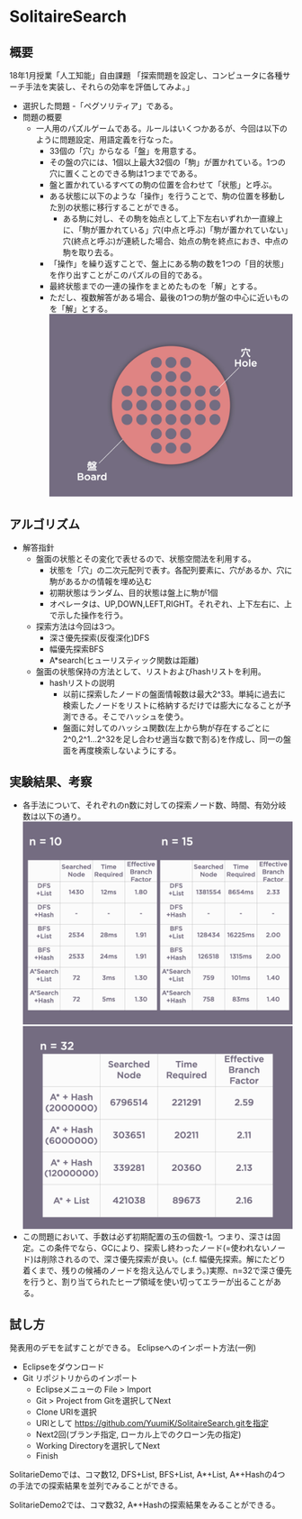 # SolitaireSearch

概要
------------
18年1月授業「人工知能」自由課題
「探索問題を設定し、コンピュータに各種サーチ手法を実装し、それらの効率を評価してみよ。」

- 選択した問題
	-「ペグソリティア」である。
- 問題の概要
	- 一人用のパズルゲームである。ルールはいくつかあるが、今回は以下のように問題設定、用語定義を行なった。
		- 33個の「穴」からなる「盤」を用意する。
		- その盤の穴には、1個以上最大32個の「駒」が置かれている。1つの穴に置くことのできる駒は1つまでである。
		- 盤と置かれているすべての駒の位置を合わせて「状態」と呼ぶ。
		- ある状態に以下のような「操作」を行うことで、駒の位置を移動した別の状態に移行することができる。
			- ある駒に対し、その駒を始点として上下左右いずれか一直線上に、「駒が置かれている」穴(中点と呼ぶ)「駒が置かれていない」穴(終点と呼ぶ)が連続した場合、始点の駒を終点におき、中点の駒を取り去る。
		- 「操作」を繰り返すことで、盤上にある駒の数を1つの「目的状態」を作り出すことがこのパズルの目的である。
		- 最終状態までの一連の操作をまとめたものを「解」とする。
		- ただし、複数解答がある場合、最後の1つの駒が盤の中心に近いものを「解」とする。
	![盤面イメージ](/slides/004.jpeg)

アルゴリズム
------------
- 解答指針
	- 盤面の状態とその変化で表せるので、状態空間法を利用する。
		- 状態を「穴」の二次元配列で表す。各配列要素に、穴があるか、穴に駒があるかの情報を埋め込む
		- 初期状態はランダム、目的状態は盤上に駒が1個
		- オペレータは、UP,DOWN,LEFT,RIGHT。それぞれ、上下左右に、上で示した操作を行う。
	- 探索方法は今回は3つ。
		- 深さ優先探索(反復深化)DFS
		- 幅優先探索BFS
		- A*search(ヒューリスティック関数は距離)
  - 盤面の状態保持の方法として、リストおよびhashリストを利用。
    - hashリストの説明
      - 以前に探索したノードの盤面情報数は最大2^33。単純に過去に検索したノードをリストに格納するだけでは膨大になることが予測できる。そこでハッシュを使う。
      - 盤面に対してのハッシュ関数(左上から駒が存在するごとに2^0,2^1...2^32を足し合わせ適当な数で割る)を作成し、同一の盤面を再度検索しないようにする。
    
実験結果、考察
------------
- 各手法について、それぞれのn数に対しての探索ノード数、時間、有効分岐数は以下の通り。
![実験結果](/slides/019.jpeg)
![実験結果2](/slides/020.jpeg)
- この問題において、手数は必ず初期配置の玉の個数-1。つまり、深さは固定。この条件でなら、GCにより、探索し終わったノード(=使われないノード)は削除されるので、深さ優先探索が良い。(c.f. 幅優先探索。解にたどり着くまで、残りの候補のノードを抱え込んでしまう。)実際、n=32で深さ優先を行うと、割り当てられたヒープ領域を使い切ってエラーが出ることがある。


試し方
------------
発表用のデモを試すことができる。
Eclipseへのインポート方法(一例)
- Eclipseをダウンロード
- Git リポジトリからのインポート
	- Eclipseメニューの File > Import
	- Git > Project from Gitを選択してNext
	- Clone URIを選択
	- URIとして https://github.com/YuumiK/SolitaireSearch.gitを指定
	- Next2回(ブランチ指定, ローカル上でのクローン先の指定)
	- Working Directoryを選択してNext
	- Finish

SolitarieDemoでは、コマ数12, DFS+List, BFS+List, A*+List, A*+Hashの4つの手法での探索結果を並列でみることができる。

SolitarieDemo2では、コマ数32, A*+Hashの探索結果をみることができる。